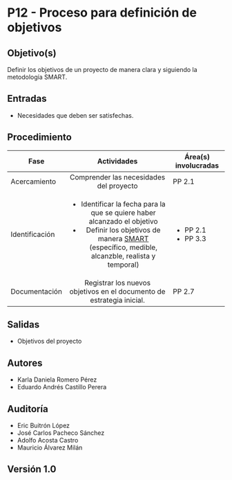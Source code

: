   

# P12 - Proceso para definición de objetivos

  

## Objetivo(s)
Definir los objetivos de un proyecto de manera clara y siguiendo la metodología SMART.


## Entradas
- Necesidades que deben ser satisfechas.

## Procedimiento

| Fase | Actividades | Área(s) involucradas |
|------|:---------------:|--------------------|
|Acercamiento | Comprender las necesidades del proyecto | PP 2.1 |
|Identificación| <ul><li>Identificar la fecha para la que se quiere haber alcanzado el objetivo</li><li>Definir los objetivos de manera [SMART](https://www.inboundcycle.com/blog-de-inbound-marketing/objetivos-inteligentes-smart-que-son-pasos-para-definirlos) (específico, medible, alcanzble, realista y temporal)</li></ul>|<ul><li>PP 2.1</li> <li> PP 3.3</li></ul> |
|Documentación|Registrar los nuevos objetivos en el documento de estrategia inicial.|PP 2.7

  

## Salidas
- Objetivos del proyecto

  

## Autores
- Karla Daniela Romero Pérez
- Eduardo Andrés Castillo Perera

  

## Auditoría
- Eric Buitrón López
- José Carlos Pacheco Sánchez
- Adolfo Acosta Castro
- Mauricio Álvarez Milán


## Versión 1.0
